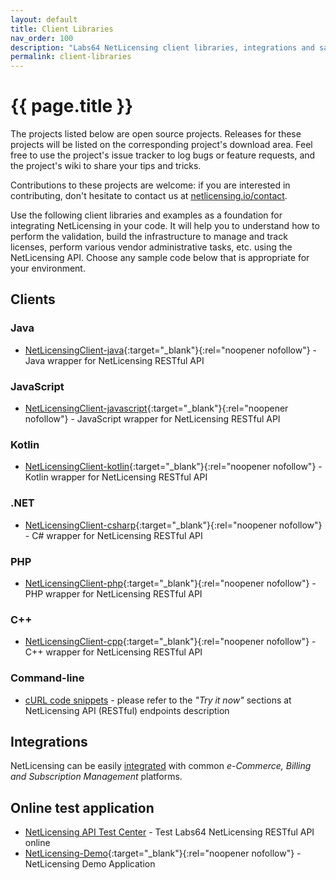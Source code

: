 ```yaml
---
layout: default
title: Client Libraries
nav_order: 100
description: "Labs64 NetLicensing client libraries, integrations and sample code"
permalink: client-libraries
---
```


{{ page.title }}
================

The projects listed below are open source projects. Releases for these projects will be listed on the corresponding project's download area. Feel free to use the project's issue tracker to log bugs or feature requests, and the project's wiki to share your tips and tricks.

Contributions to these projects are welcome: if you are interested in contributing, don't hesitate to contact us at [netlicensing.io/contact](https://netlicensing.io/contact).

Use the following client libraries and examples as a foundation for integrating NetLicensing in your code. It will help you to understand how to perform the validation, build the infrastructure to manage and track licenses, perform various vendor administrative tasks, etc. using the NetLicensing API. Choose any sample code below that is appropriate for your environment.

Clients
-------

### Java

- [NetLicensingClient-java](https://github.com/Labs64/NetLicensingClient-java){:target="_blank"}{:rel="noopener nofollow"} - Java wrapper for NetLicensing RESTful API

### JavaScript

- [NetLicensingClient-javascript](https://github.com/Labs64/NetLicensingClient-javascript){:target="_blank"}{:rel="noopener nofollow"} - JavaScript wrapper for NetLicensing RESTful API

### Kotlin

- [NetLicensingClient-kotlin](https://github.com/Labs64/NetLicensingClient-kotlin){:target="_blank"}{:rel="noopener nofollow"} - Kotlin wrapper for NetLicensing RESTful API

### .NET

- [NetLicensingClient-csharp](https://github.com/Labs64/NetLicensingClient-csharp){:target="_blank"}{:rel="noopener nofollow"} - C\# wrapper for NetLicensing RESTful API

### PHP

- [NetLicensingClient-php](https://github.com/Labs64/NetLicensingClient-php){:target="_blank"}{:rel="noopener nofollow"} - PHP wrapper for NetLicensing RESTful API

### C++

- [NetLicensingClient-cpp](https://github.com/Labs64/NetLicensingClient-cpp){:target="_blank"}{:rel="noopener nofollow"} - C++ wrapper for NetLicensing RESTful API

### Command-line

-   [cURL code snippets](restful-api) - please refer to the *"Try it now"* sections at NetLicensing API (RESTful) endpoints description

Integrations
------------

NetLicensing can be easily [integrated](integrations) with common *e-Commerce, Billing and Subscription Management* platforms.

Online test application
-----------------------

- [NetLicensing API Test Center](https://netlicensing.io/NetLicensing-API/) - Test Labs64 NetLicensing RESTful API online
- [NetLicensing-Demo](https://github.com/Labs64/NetLicensing-Demo){:target="_blank"}{:rel="noopener nofollow"} - NetLicensing Demo Application
